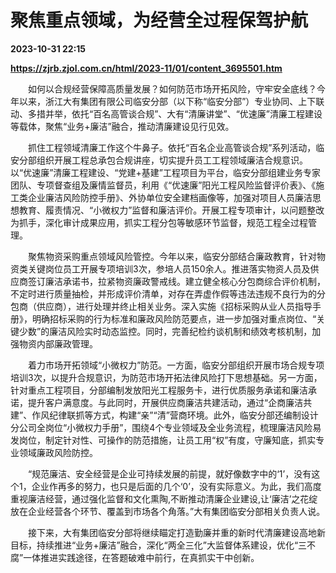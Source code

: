 # 聚焦重点领域，为经营全过程保驾护航

**2023-10-31 22:15**

**https://zjrb.zjol.com.cn/html/2023-11/01/content_3695501.htm**

　　如何以合规经营保障高质量发展？如何防范市场开拓风险，守牢安全底线？今年以来，浙江大有集团有限公司临安分部（以下称“临安分部”）专业协同、上下联动、多措并举，依托“百名高管谈合规”、大有“清廉讲堂”、“优速廉”清廉工程建设等载体，聚焦“业务+廉洁”融合，推动清廉建设见行见效。

　　抓住工程领域清廉工作这个牛鼻子。依托“百名企业高管谈合规”系列活动，临安分部组织开展工程总承包合规讲座，切实提升员工工程领域廉洁合规意识。以“优速廉”清廉工程建设、“党建+基建”工程项目为平台，临安分部组建业务专家团队、专项督查组及廉情监督员，利用《“优速廉”阳光工程风险监督评价表》、《施工类企业廉洁风险防控手册》、外协单位安全建档画像等，加强对项目人员廉洁思想教育、履责情况、“小微权力”监督和廉洁评价。开展工程专项审计，以问题整改为抓手，深化审计成果应用，抓实工程分包等敏感环节监督，规范工程全过程管理。

　　聚焦物资采购重点领域风险管控。今年以来，临安分部结合廉政教育，针对物资类关键岗位员工开展专项培训3次，参培人员150余人。推进落实物资人员及供应商签订廉洁承诺书，拉紧物资廉政警戒线。建立健全核心分包商综合评价机制，不定时进行质量抽检，并形成评价清单，对存在弄虚作假等违法违规不良行为的分包商（供应商），进行处理并终止相关业务。深入实施《招标采购从业人员指导手册》，明确招标采购的行为标准和廉政风险防范要点，进一步加强对重点岗位、“关键少数”的廉洁风险实时动态监控。同时，完善纪检约谈机制和绩效考核机制，加强物资内部廉政管理。

　　着力市场开拓领域“小微权力”防范。一方面，临安分部组织开展市场合规专项培训3次，以提升合规意识，为防范市场开拓法律风险打下思想基础。另一方面，针对重点工程项目，分部编制发放阳光工程服务卡，进行优质服务承诺和廉洁承诺，提升客户满意度。与此同时，开展供应商廉洁共建活动，通过“企商廉洁共建”、作风纪律联抓等方式，构建“亲”“清”营商环境。此外，临安分部还编制设计分公司全岗位“小微权力手册”，围绕4个专业领域及全业务流程，梳理廉洁风险易发岗位，制定针对性、可操作的防范措施，让员工用“权”有度，守廉知底，抓实专业领域廉政风险防控。

　　“规范廉洁、安全经营是企业可持续发展的前提，就好像数字中的‘1’，没有这个1，企业作再多的努力，也只是后面的几个‘0’，没有实际意义。为此，我们高度重视廉洁经营，通过强化监督和文化熏陶,不断推动清廉企业建设,让‘廉洁’之花绽放在企业经营各个环节、覆盖到市场各个角落。”大有集团临安分部相关负责人说。

　　接下来，大有集团临安分部将继续瞄定打造勤廉并重的新时代清廉建设高地新目标，持续推进“业务+廉洁”融合，深化“两全三化”大监督体系建设，优化“三不腐”一体推进实践途径，在答题破难中前行，在真抓实干中创新。